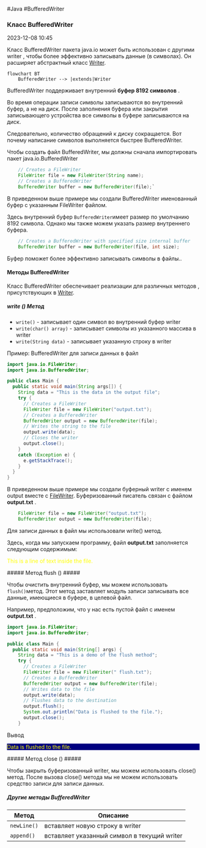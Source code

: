 #Java #BufferedWriter

### Класс BufferedWriter ###

2023-12-08 10:45

Класс BufferedWriter пакета  java.io может быть использован с другими writer , чтобы более эффективно записывать данные (в символах). Он расширяет абстрактный класс [Writer](Writer).
```mermaid
flowchart BT
    BufferedWriter --> |extends|Writer
```
BufferedWriter поддерживает внутренний **буфер 8192 символов** .

Во время операции записи символы записываются во внутренний буфер, а не на диск. После заполнения буфера или закрытия записывающего устройства все символы в буфере записываются на диск.

Следовательно, количество обращений к диску сокращается. Вот почему написание символов выполняется быстрее BufferedWriter.

Чтобы создать файл BufferedWriter, мы должны  сначала импортировать пакет java.io.BufferedWriter
```java
	// Creates a FileWriter
	FileWriter file = new FileWriter(String name); 
	// Creates a BufferedWriter 
	BufferedWriter buffer = new BufferedWriter(file);` 
```
В приведенном выше примере мы создали BufferedWriter именованный буфер с указанным FileWriter файлом.

Здесь внутренний буфер `BufferedWriter`имеет размер по умолчанию 8192 символа. Однако мы также можем указать размер внутреннего буфера.
```java
	// Creates a BufferedWriter with specified size internal buffer 
	BufferedWriter buffer = new BufferedWriter(file, int size);
```
Буфер поможет более эффективно записывать символы в файлы..
#### Методы BufferedWriter ####

Класс BufferedWriter обеспечивает реализации для различных методов , присутствующих в [Writer](Writer).
##### write () Метод #####

- `write()` - записывает один символ во внутренний буфер writer
- `write(char() array)` - записывает символы из указанного массива в writer
- `write(String data)` - записывает указанную строку в writer

Пример: BufferedWriter для записи данных в файл
```java
import java.io.FileWriter;
import java.io.BufferedWriter;

public class Main {
  public static void main(String args[]) {
    String data = "This is the data in the output file";
    try {
      // Creates a FileWriter
      FileWriter file = new FileWriter("output.txt");
      // Creates a BufferedWriter
      BufferedWriter output = new BufferedWriter(file);
      // Writes the string to the file
      output.write(data);
      // Closes the writer
      output.close();
    }
    catch (Exception e) {
      e.getStackTrace();
    }
  }
}
```
В приведенном выше примере мы создали буферный writer с именем output вместе с [FileWriter](FileWriter). Буферизованный писатель связан с файлом **output.txt** .
```java
	FileWriter file = new FileWriter("output.txt"); 
	BufferedWriter output = new BufferedWriter(file);
```
Для записи данных в файл мы использовали write() метод.

Здесь, когда мы запускаем программу, файл **output.txt** заполняется следующим содержимым:
<p style="color: yellow">This is a line of text inside the file.</p>
##### Метод flush () #####

Чтобы очистить внутренний буфер, мы можем использовать `flush()`метод. Этот метод заставляет модуль записи записывать все данные, имеющиеся в буфере, в целевой файл.

Например, предположим, что у нас есть пустой файл с именем **output.txt** .
```java
import java.io.FileWriter;
import java.io.BufferedWriter;

public class Main {
  public static void main(String[] args) {
    String data = "This is a demo of the flush method";
    try {
      // Creates a FileWriter
      FileWriter file = new FileWriter(" flush.txt");
      // Creates a BufferedWriter
      BufferedWriter output = new BufferedWriter(file);
      // Writes data to the file
      output.write(data);
      // Flushes data to the destination
      output.flush();
      System.out.println("Data is flushed to the file.");
      output.close();
    }
```
Вывод
<p style="background-color: navy; color: yellow">Data is flushed to the file.</p>
##### Метод close ()  #####

Чтобы закрыть буферизованный writer, мы можем использовать close() метод. После вызова close() метода мы не можем использовать средство записи для записи данных.

##### Другие методы BufferedWriter #####

|Метод|Описание|
|---|---|
|`newLine()`|вставляет новую строку в writer|
|`append()`|вставляет указанный символ в текущий writer|

